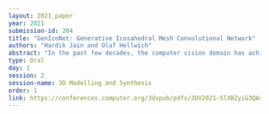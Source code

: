 ```yaml
---
layout: 2021_paper
year: 2021
submission-id: 204
title: "GenIcoNet: Generative Icosahedral Mesh Convolutional Network"
authors: "Hardik Jain and Olaf Hellwich"
abstract: "In the past few decades, the computer vision domain has achieved outstanding success in learning 3D shapes for classification, segmentation and image-based reconstruction. However, deep networks are less explored for the generative task of obtaining new 3D shapes from the learned representation. This problem becomes more prominent for 3D shapes represented as surface meshes, mainly because the mesh structure lacks regularity, an essential property for training deep generative networks. In this work, we remedy this problem by proposing a generative icosahedral mesh convolutional network (GenIcoNet) that learns data distribution of surface meshes. Our end-to-end trainable network learns semantic representations using 2D convolutional filters on the regularized icosahedral meshes. During inference, GenIcoNet can be used to generate new geometrically valid shapes directly as surface meshes. Our experiments for interpolation of latent space demonstrate that GenIcoNet is able to outperform networks trained on intermediate surface mesh representations. The variational autoencoder architecture of GenIcoNet learns meaningful representation which is numerically stable w.r.t. small perturbations, allows performing exploration and combination of surface meshes to generate new meaningful shapes, while maintaining the essential property of mesh manifoldness."
type: Oral
day: 1
session: 2
session-name: 3D Modelling and Synthesis
order: 1
link: https://conferences.computer.org/3dvpub/pdfs/3DV2021-5lXBZyiG3QAsRBKXHIjqU8/268800a064/268800a064.pdf
---
```

